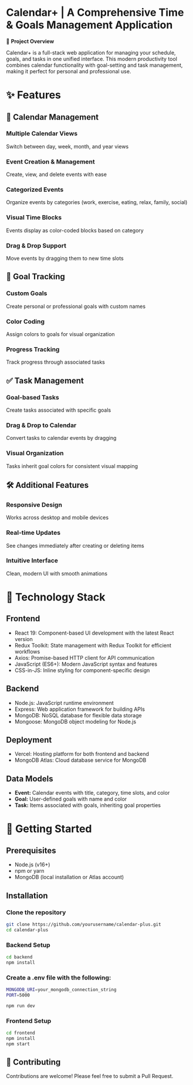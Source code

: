 # Calendar+ | A Comprehensive Time & Goals Management Application

📅 **Project Overview**

Calendar+ is a full-stack web application for managing your schedule, goals, and tasks in one unified interface. This modern productivity tool combines calendar functionality with goal-setting and task management, making it perfect for personal and professional use.


# ✨ Features

## 📆 Calendar Management

### Multiple Calendar Views  
Switch between day, week, month, and year views

### Event Creation & Management  
Create, view, and delete events with ease

### Categorized Events  
Organize events by categories (work, exercise, eating, relax, family, social)

### Visual Time Blocks  
Events display as color-coded blocks based on category

### Drag & Drop Support  
Move events by dragging them to new time slots

## 🎯 Goal Tracking

### Custom Goals  
Create personal or professional goals with custom names

### Color Coding  
Assign colors to goals for visual organization

### Progress Tracking  
Track progress through associated tasks

## ✅ Task Management

### Goal-based Tasks  
Create tasks associated with specific goals

### Drag & Drop to Calendar  
Convert tasks to calendar events by dragging

### Visual Organization  
Tasks inherit goal colors for consistent visual mapping

## 🛠️ Additional Features

### Responsive Design  
Works across desktop and mobile devices

### Real-time Updates  
See changes immediately after creating or deleting items

### Intuitive Interface  
Clean, modern UI with smooth animations

# 🧰 Technology Stack

## Frontend

- React 19: Component-based UI development with the latest React version  
- Redux Toolkit: State management with Redux Toolkit for efficient workflows  
- Axios: Promise-based HTTP client for API communication  
- JavaScript (ES6+): Modern JavaScript syntax and features  
- CSS-in-JS: Inline styling for component-specific design  

## Backend

- Node.js: JavaScript runtime environment  
- Express: Web application framework for building APIs  
- MongoDB: NoSQL database for flexible data storage  
- Mongoose: MongoDB object modeling for Node.js  

## Deployment

- Vercel: Hosting platform for both frontend and backend  
- MongoDB Atlas: Cloud database service for MongoDB  

## Data Models

- **Event:** Calendar events with title, category, time slots, and color  
- **Goal:** User-defined goals with name and color  
- **Task:** Items associated with goals, inheriting goal properties  

# 🚀 Getting Started

## Prerequisites

- Node.js (v16+)  
- npm or yarn  
- MongoDB (local installation or Atlas account)  

## Installation

### Clone the repository

```bash
git clone https://github.com/yourusername/calendar-plus.git  
cd calendar-plus

```


### Backend Setup

```bash
cd backend  
npm install
```
### Create a .env file with the following:
```bash
MONGODB_URI=your_mongodb_connection_string  
PORT=5000  
```
```bash
npm run dev  
```
### Frontend Setup
```bash
cd frontend  
npm install  
npm start  
```
## 👥 Contributing
Contributions are welcome! Please feel free to submit a Pull Request.


